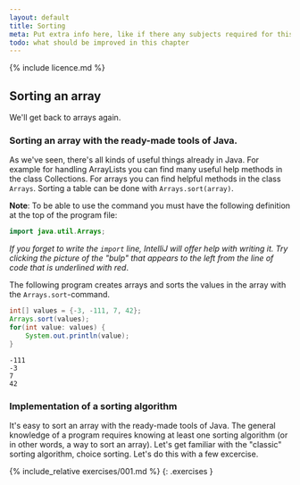 ```yaml
---
layout: default
title: Sorting
meta: Put extra info here, like if there any subjects required for this subject
todo: what should be improved in this chapter
---
```

{% include licence.md %}

## Sorting an array

We'll get back to arrays again.

### Sorting an array with the ready-made tools of Java.

As we've seen, there's all kinds of useful things already in Java. For example for handling ArrayLists you can find many useful help methods in the class Collections. For arrays you can find helpful methods in the class `Arrays`. Sorting a table can be done with `Arrays.sort(array)`.

**Note**: To be able to use the command you must have the following definition at the top of the program file:

```java
import java.util.Arrays;
```

*If you forget to write the `import` line, IntelliJ will offer help with writing it. Try clicking the picture of the "bulp" that appears to the left from the line of code that is underlined with red*.

The following program creates arrays and sorts the values in the array with the `Arrays.sort`-command.

```java
int[] values = {-3, -111, 7, 42};
Arrays.sort(values);
for(int value: values) {
    System.out.println(value);
}
```

```output
-111
-3
7
42
```

### Implementation of a sorting algorithm

It's easy to sort an array with the ready-made tools of Java. The general knowledge of a program requires knowing at least one sorting algorithm (or in other words, a way to sort an array). Let's get familiar with the "classic" sorting algorithm, choice sorting. Let's do this with a few excercise.

{% include_relative exercises/001.md %}
{: .exercises }
